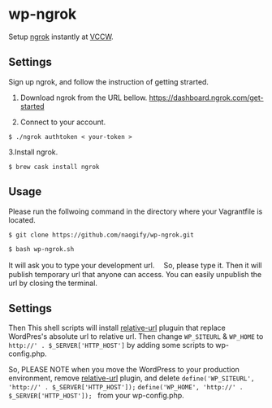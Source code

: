 # wp-ngrok
Setup [ngrok](https://ngrok.com/) instantly at [VCCW](http://vccw.cc/).

## Settings
Sign up ngrok, and follow the instruction of getting strarted.

1. Download ngrok from the URL bellow.
https://dashboard.ngrok.com/get-started

2. Connect to your account.

```
$ ./ngrok authtoken < your-token >
```

3.Install ngrok.

```
$ brew cask install ngrok
```

## Usage
Please run the follwoing command in the directory where your Vagrantfile is located.

```
$ git clone https://github.com/naogify/wp-ngrok.git
```

```
$ bash wp-ngrok.sh
```

It will ask you to type your development url.　 So, please type it.
Then it will publish temporary url that anyone can access. You can easily unpublish the url by closing the terminal.


## Settings
Then This shell scripts will install [relative-url](https://wordpress.org/plugins/relative-url/) pluguin that replace WordPres's absolute url to relative url.
Then change ```WP_SITEURL``` & ```WP_HOME``` to ```http://' . $_SERVER['HTTP_HOST']``` by adding some scripts to wp-config.php.

So, PLEASE NOTE when you move the WordPress to your production environment, remove [relative-url](https://wordpress.org/plugins/relative-url/) plugin, and delete ```define('WP_SITEURL', 'http://' . $_SERVER['HTTP_HOST']);``` ```define('WP_HOME', 'http://' . $_SERVER['HTTP_HOST']); ``` from your wp-config.php.
